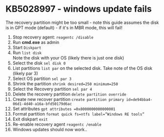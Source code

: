 # KB5028997 - windows update fails

The recovery partition might be too small - note this guide assumes the disk is in GPT mode (default) - if it's in MBR mode, this will fail!

1. Stop recovery agent: `reagentc /disable`
2. Run **cmd.exe** as admin
3. Start `Diskpart`
4. Run `list disk`  
  Note the disk with your OS (likely there is just one disk)
5. Select the disk `sel disk 0`
6. List partitions `list par` on the selected disk. Take note of the OS disk (likely par 3)
7. Select OS partition `sel par 3`
8. Shrink the partition `shrink desired=250 minimum=250`
9. Select the Recovery partition `sel par 4`
10. Delete the recovery partition `delete partition override`
11. Create new recover partition `create partition primary id=de94bba4-06d1-4d40-a16a-bfd50179d6ac`
12. Set attributes `gpt attributes =0x8000000000000001`
13. Format partition `format quick fs=ntfs label=”Windows RE tools”`
14. Exit diskpart `exit`
15. Re-enable recovery agent `reagentc /enable`
16. Windows updates should now work..